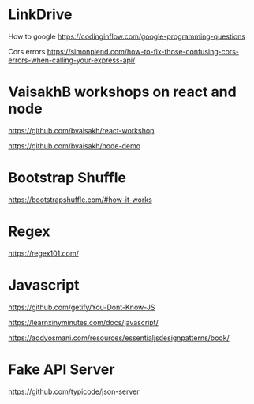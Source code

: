 # LinkDrive
How to google 
https://codinginflow.com/google-programming-questions

Cors errors
https://simonplend.com/how-to-fix-those-confusing-cors-errors-when-calling-your-express-api/



# VaisakhB workshops on react and node

https://github.com/bvaisakh/react-workshop 

https://github.com/bvaisakh/node-demo 

# Bootstrap Shuffle

https://bootstrapshuffle.com/#how-it-works

# Regex
 
https://regex101.com/

# Javascript

https://github.com/getify/You-Dont-Know-JS

https://learnxinyminutes.com/docs/javascript/

https://addyosmani.com/resources/essentialjsdesignpatterns/book/

# Fake API Server

https://github.com/typicode/json-server

